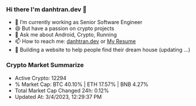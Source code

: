 ### Hi there I'm danhtran.dev 👋

- 🔭 I’m currently working as Senior Software Engineer
- 😄 But have a passion on crypto projects
- 💬 Ask me about Android, Crypto, Running 
- 📫 How to reach me: <a href="https://danhtran.dev" target="_blank">danhtran.dev</a> or <a href="Dan-Resume.pdf" target="_blank">My Resume</a>
- 🌱 Building a website to help people find their dream house (updating ...)

### Crypto Market Summarize
- Active Crypto: 12294
- % Market Cap: BTC 40.10% | ETH 17.57% | BNB 4.27%
- Total Market Cap Changed 24h: 0.12%
- Updated At: 3/4/2023, 12:29:37 PM
